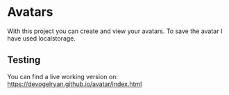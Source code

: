 # Avatars
With this project you can create and view your avatars. To save the avatar I have used localstorage.

## Testing
You can find a live working version on: https://devogelryan.github.io/avatar/index.html
